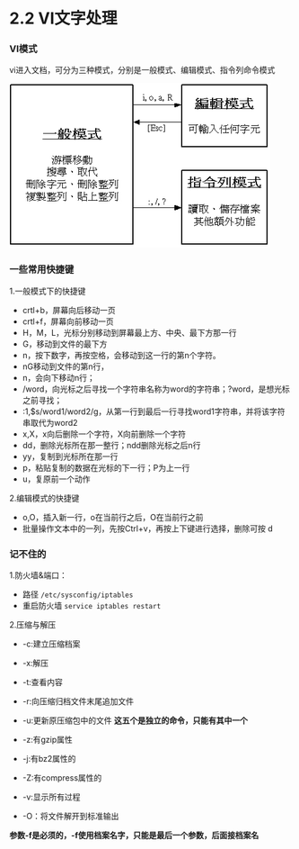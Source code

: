 2.2 VI文字处理
=============

### VI模式 

vi进入文档，可分为三种模式，分别是一般模式、编辑模式、指令列命令模式

![B02_01_VI](../_templates/Linux/B02_01_VI.jpg)

### 一些常用快捷键

1.一般模式下的快捷键

- crtl+b，屏幕向后移动一页
- crtl+f，屏幕向前移动一页
- H，M，L，光标分别移动到屏幕最上方、中央、最下方那一行
- G，移动到文件的最下方
- n<space>，按下数字，再按空格，会移动到这一行的第n个字符。
- nG移动到文件的第n行，
- n<enter>，会向下移动n行；
- /word，向光标之后寻找一个字符串名称为word的字符串；?word，是想光标之前寻找；
- :1,$s/word1/word2/g，从第一行到最后一行寻找word1字符串，并将该字符串取代为word2
- x,X，x向后删除一个字符，X向前删除一个字符
- dd，删除光标所在那一整行；ndd删除光标之后n行
- yy，复制到光标所在那一行
- p，粘贴复制的数据在光标的下一行；P为上一行
- u，复原前一个动作

2.编辑模式的快捷键

- o,O，插入新一行，o在当前行之后，O在当前行之前
- 批量操作文本中的一列，先按Ctrl+v，再按上下键进行选择，删除可按 d

### 记不住的

1.防火墙&端口：
- 路径 `/etc/sysconfig/iptables`
- 重启防火墙 `service iptables restart`


2.压缩与解压

+ -c:建立压缩档案
+ -x:解压
+ -t:查看内容
+ -r:向压缩归档文件末尾追加文件
+ -u:更新原压缩包中的文件
**这五个是独立的命令，只能有其中一个**


+ -z:有gzip属性
+ -j:有bz2属性的
+ -Z:有compress属性的
+ -v:显示所有过程
+ -O：将文件解开到标准输出

**参数-f是必须的，-f使用档案名字，只能是最后一个参数，后面接档案名**